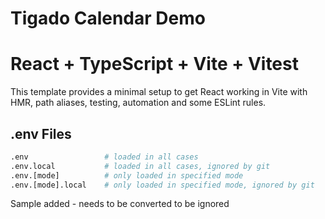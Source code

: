 # Tigado Calendar Demo
# React + TypeScript + Vite + Vitest

This template provides a minimal setup to get React working in Vite with HMR, path aliases, testing, automation and some ESLint rules.

## .env Files

```bash
.env                 # loaded in all cases
.env.local           # loaded in all cases, ignored by git
.env.[mode]          # only loaded in specified mode
.env.[mode].local    # only loaded in specified mode, ignored by git
```

Sample added - needs to be converted to be ignored
